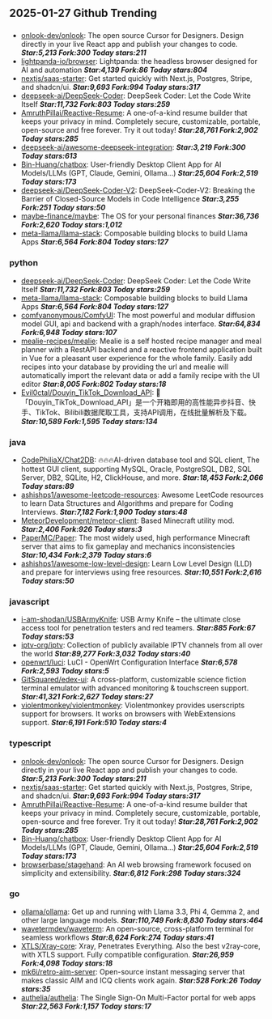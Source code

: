 ## 2025-01-27 Github Trending

### 
* [onlook-dev/onlook](https://github.com/onlook-dev/onlook): The open source Cursor for Designers. Design directly in your live React app and publish your changes to code. ***Star:5,213 Fork:300 Today stars:211***
* [lightpanda-io/browser](https://github.com/lightpanda-io/browser): Lightpanda: the headless browser designed for AI and automation ***Star:4,139 Fork:86 Today stars:804***
* [nextjs/saas-starter](https://github.com/nextjs/saas-starter): Get started quickly with Next.js, Postgres, Stripe, and shadcn/ui. ***Star:9,693 Fork:994 Today stars:317***
* [deepseek-ai/DeepSeek-Coder](https://github.com/deepseek-ai/DeepSeek-Coder): DeepSeek Coder: Let the Code Write Itself ***Star:11,732 Fork:803 Today stars:259***
* [AmruthPillai/Reactive-Resume](https://github.com/AmruthPillai/Reactive-Resume): A one-of-a-kind resume builder that keeps your privacy in mind. Completely secure, customizable, portable, open-source and free forever. Try it out today! ***Star:28,761 Fork:2,902 Today stars:285***
* [deepseek-ai/awesome-deepseek-integration](https://github.com/deepseek-ai/awesome-deepseek-integration):  ***Star:3,219 Fork:300 Today stars:613***
* [Bin-Huang/chatbox](https://github.com/Bin-Huang/chatbox): User-friendly Desktop Client App for AI Models/LLMs (GPT, Claude, Gemini, Ollama...) ***Star:25,604 Fork:2,519 Today stars:173***
* [deepseek-ai/DeepSeek-Coder-V2](https://github.com/deepseek-ai/DeepSeek-Coder-V2): DeepSeek-Coder-V2: Breaking the Barrier of Closed-Source Models in Code Intelligence ***Star:3,255 Fork:251 Today stars:50***
* [maybe-finance/maybe](https://github.com/maybe-finance/maybe): The OS for your personal finances ***Star:36,736 Fork:2,620 Today stars:1,012***
* [meta-llama/llama-stack](https://github.com/meta-llama/llama-stack): Composable building blocks to build Llama Apps ***Star:6,564 Fork:804 Today stars:127***

### python
* [deepseek-ai/DeepSeek-Coder](https://github.com/deepseek-ai/DeepSeek-Coder): DeepSeek Coder: Let the Code Write Itself ***Star:11,732 Fork:803 Today stars:259***
* [meta-llama/llama-stack](https://github.com/meta-llama/llama-stack): Composable building blocks to build Llama Apps ***Star:6,564 Fork:804 Today stars:127***
* [comfyanonymous/ComfyUI](https://github.com/comfyanonymous/ComfyUI): The most powerful and modular diffusion model GUI, api and backend with a graph/nodes interface. ***Star:64,834 Fork:6,948 Today stars:107***
* [mealie-recipes/mealie](https://github.com/mealie-recipes/mealie): Mealie is a self hosted recipe manager and meal planner with a RestAPI backend and a reactive frontend application built in Vue for a pleasant user experience for the whole family. Easily add recipes into your database by providing the url and mealie will automatically import the relevant data or add a family recipe with the UI editor ***Star:8,005 Fork:802 Today stars:18***
* [Evil0ctal/Douyin_TikTok_Download_API](https://github.com/Evil0ctal/Douyin_TikTok_Download_API): 🚀「Douyin_TikTok_Download_API」是一个开箱即用的高性能异步抖音、快手、TikTok、Bilibili数据爬取工具，支持API调用，在线批量解析及下载。 ***Star:10,589 Fork:1,595 Today stars:134***

### java
* [CodePhiliaX/Chat2DB](https://github.com/CodePhiliaX/Chat2DB): 🔥🔥🔥AI-driven database tool and SQL client, The hottest GUI client, supporting MySQL, Oracle, PostgreSQL, DB2, SQL Server, DB2, SQLite, H2, ClickHouse, and more. ***Star:18,453 Fork:2,066 Today stars:89***
* [ashishps1/awesome-leetcode-resources](https://github.com/ashishps1/awesome-leetcode-resources): Awesome LeetCode resources to learn Data Structures and Algorithms and prepare for Coding Interviews. ***Star:7,182 Fork:1,900 Today stars:48***
* [MeteorDevelopment/meteor-client](https://github.com/MeteorDevelopment/meteor-client): Based Minecraft utility mod. ***Star:2,406 Fork:926 Today stars:3***
* [PaperMC/Paper](https://github.com/PaperMC/Paper): The most widely used, high performance Minecraft server that aims to fix gameplay and mechanics inconsistencies ***Star:10,434 Fork:2,379 Today stars:6***
* [ashishps1/awesome-low-level-design](https://github.com/ashishps1/awesome-low-level-design): Learn Low Level Design (LLD) and prepare for interviews using free resources. ***Star:10,551 Fork:2,616 Today stars:50***

### javascript
* [i-am-shodan/USBArmyKnife](https://github.com/i-am-shodan/USBArmyKnife): USB Army Knife – the ultimate close access tool for penetration testers and red teamers. ***Star:885 Fork:67 Today stars:53***
* [iptv-org/iptv](https://github.com/iptv-org/iptv): Collection of publicly available IPTV channels from all over the world ***Star:89,277 Fork:3,032 Today stars:40***
* [openwrt/luci](https://github.com/openwrt/luci): LuCI - OpenWrt Configuration Interface ***Star:6,578 Fork:2,593 Today stars:5***
* [GitSquared/edex-ui](https://github.com/GitSquared/edex-ui): A cross-platform, customizable science fiction terminal emulator with advanced monitoring & touchscreen support. ***Star:41,321 Fork:2,627 Today stars:27***
* [violentmonkey/violentmonkey](https://github.com/violentmonkey/violentmonkey): Violentmonkey provides userscripts support for browsers. It works on browsers with WebExtensions support. ***Star:6,191 Fork:510 Today stars:4***

### typescript
* [onlook-dev/onlook](https://github.com/onlook-dev/onlook): The open source Cursor for Designers. Design directly in your live React app and publish your changes to code. ***Star:5,213 Fork:300 Today stars:211***
* [nextjs/saas-starter](https://github.com/nextjs/saas-starter): Get started quickly with Next.js, Postgres, Stripe, and shadcn/ui. ***Star:9,693 Fork:994 Today stars:317***
* [AmruthPillai/Reactive-Resume](https://github.com/AmruthPillai/Reactive-Resume): A one-of-a-kind resume builder that keeps your privacy in mind. Completely secure, customizable, portable, open-source and free forever. Try it out today! ***Star:28,761 Fork:2,902 Today stars:285***
* [Bin-Huang/chatbox](https://github.com/Bin-Huang/chatbox): User-friendly Desktop Client App for AI Models/LLMs (GPT, Claude, Gemini, Ollama...) ***Star:25,604 Fork:2,519 Today stars:173***
* [browserbase/stagehand](https://github.com/browserbase/stagehand): An AI web browsing framework focused on simplicity and extensibility. ***Star:6,812 Fork:298 Today stars:324***

### go
* [ollama/ollama](https://github.com/ollama/ollama): Get up and running with Llama 3.3, Phi 4, Gemma 2, and other large language models. ***Star:110,749 Fork:8,830 Today stars:464***
* [wavetermdev/waveterm](https://github.com/wavetermdev/waveterm): An open-source, cross-platform terminal for seamless workflows ***Star:8,624 Fork:274 Today stars:41***
* [XTLS/Xray-core](https://github.com/XTLS/Xray-core): Xray, Penetrates Everything. Also the best v2ray-core, with XTLS support. Fully compatible configuration. ***Star:26,959 Fork:4,098 Today stars:18***
* [mk6i/retro-aim-server](https://github.com/mk6i/retro-aim-server): Open-source instant messaging server that makes classic AIM and ICQ clients work again. ***Star:528 Fork:26 Today stars:35***
* [authelia/authelia](https://github.com/authelia/authelia): The Single Sign-On Multi-Factor portal for web apps ***Star:22,563 Fork:1,157 Today stars:17***
